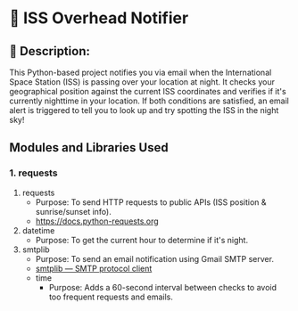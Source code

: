 # 🌌 ISS Overhead Notifier
<h2>🔎 Description:</h2>
<p>This Python-based project notifies you via email when the International Space Station (ISS) is passing over your location at night. 
  It checks your geographical position against the current ISS coordinates and verifies if it's currently nighttime in your location. 
  If both conditions are satisfied, an email alert is triggered to tell you to look up and try spotting the ISS in the night sky!</p>
<h2>Modules and Libraries Used</h2>
<h3>1. requests</h3>
<ol>
  <li>requests
    <ul>
      <li>Purpose: To send HTTP requests to public APIs (ISS position & sunrise/sunset info).</li>
      <li><a href="https://docs.python-requests.org" target="_blank">https://docs.python-requests.org</a></li>
    </ul>
  </li>
  <li>datetime
    <ul>
      <li>Purpose: To get the current hour to determine if it's night.</li>
    </ul>
  </li>
  <li>smtplib
    <ul>
      <li>Purpose: To send an email notification using Gmail SMTP server.</li>
      <li><a href="https://docs.python.org/3/library/smtplib.html" target="_blank">smtplib — SMTP protocol client</a></li>
  </li>
  <li>time
    <ul>
      <li>Purpose: Adds a 60-second interval between checks to avoid too frequent requests and emails.</li>
    </ul>
  </li>
    
</ol>






